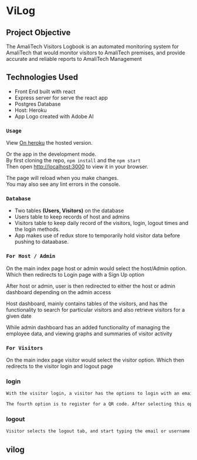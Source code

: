 # ViLog

## Project Objective

The AmaliTech Visitors Logbook is an automated monitoring system for AmaliTech that
would monitor visitors to AmaliTech premises, and provide accurate and reliable reports
to AmaliTech Management

## Technologies Used

- Front End built with react
- Express server for serve the react app
- Postgres Database
- Host: Heroku
- App Logo created with Adobe AI

### `Usage`

View [On heroku](https://vilogsys.herokuapp.com) the hosted version.

Or the app in the development mode.\
By first cloning the repo, `npm install` and the `npm start`\
Then open [http://localhost:3000](http://localhost:3000) to view it in your browser.

The page will reload when you make changes.\
You may also see any lint errors in the console.

### `Database`

- Two tables **(Users, Visitors)** on the database
- Users table to keep records of host and admins
- Visitors table to keep daily record of the visitors, login, logout times and the login methods.
- App makes use of redux store to temporarily hold visitor data before pushing to dataabase.

### `For Host / Admin`

On the main index page host or admin would select the host/Admin option. Which then redirects to Login page with a Sign Up option

After host or admin, user is then redirected to either the host or admin dashboard depending on the admin access

Host dashboard, mainly contains tables of the visitors, and has the functionality to search for particular visitors and also retrieve visitors for a given date

While admin dashboard has an added functionality of managing the employee data, and viewing graphs and summaries of visitor activity

### `For Visitors`

On the main index page visitor would select the visitor option. Which then redirects to the visitor login and logout page


### login

```txt
With the visitor login, a visitor has the options to login with an email(recommended), and username, or QR code

The fourth option is to register for a QR code. After selecting this option, visitor then would enter the email in the input and receive the QR code upon submission.
```

### logout

```txt
Visitor selects the logout tab, and start typing the email or username. A list of visitor cards with logged in user details matching the been typed email/username is made available, which the visitor would then click to logout.
```

## **vilog**
